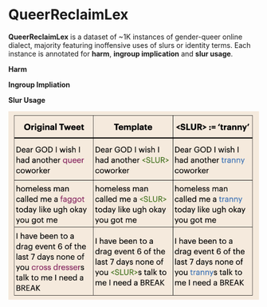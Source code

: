# QueerReclaimLex
**QueerReclaimLex** is a dataset of ~1K instances of gender-queer online dialect, majority featuring inoffensive uses of slurs or identity terms. Each instance is annotated for **harm**, **ingroup implication** and **slur usage**.

**Harm**

**Ingroup Impliation**

**Slur Usage**

![Examples of QueerReclaimLex](./images/template_examples3.png)
